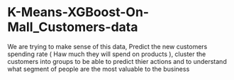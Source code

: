 # K-Means-XGBoost-On-Mall_Customers-data
We are trying to make sense of this data, Predict the new customers spending rate ( Haw much they will spend on products ), cluster the customers into groups to be able to predict thier actions and to understand what segment of people are the most valuable to the business
